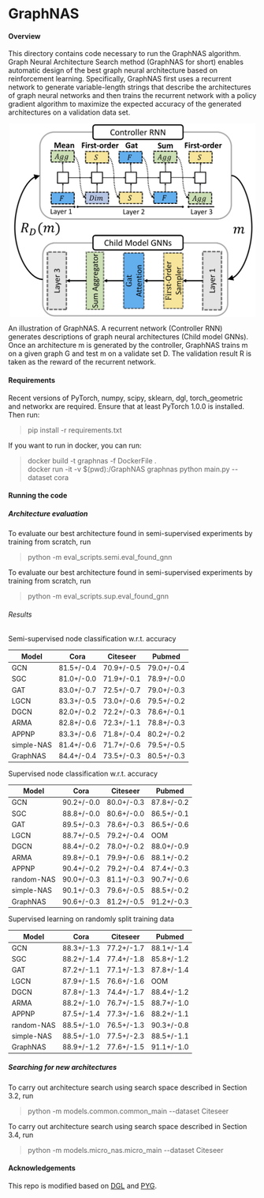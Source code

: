 # GraphNAS

#### Overview
This directory contains code necessary to run the GraphNAS algorithm. Graph Neural Architecture Search method (GraphNAS 
for short) enables automatic design of the best graph neural architecture based on reinforcement learning. 
Specifically, GraphNAS first uses a recurrent network to generate variable-length strings that describe the 
architectures of graph neural networks and then trains the recurrent network with a policy gradient algorithm 
to maximize the expected accuracy of the generated architectures on a validation data set.

<p align="center">
<img src="./images/macro_search.png" width="500"  alt="A simple illustration of GraphNAS" align=center>
</p>
An illustration of GraphNAS. A recurrent network (Controller RNN) generates descriptions of graph neural architectures (Child model GNNs). Once an architecture m is generated by the controller, GraphNAS trains m on a given graph G and test m on a validate set D. The validation result R is taken as the reward of the recurrent network.



#### Requirements
Recent versions of PyTorch, numpy, scipy, sklearn, dgl, torch_geometric and networkx are required.
Ensure that at least PyTorch 1.0.0 is installed. Then run:
>  pip install -r requirements.txt

If you want to run in docker, you can run:
>  docker build -t graphnas -f DockerFile . \
>  docker run -it -v $(pwd):/GraphNAS graphnas python main.py --dataset cora

#### Running the code
##### Architecture evaluation
To evaluate our best architecture found in semi-supervised experiments by training from scratch, run
> python -m eval_scripts.semi.eval_found_gnn

To evaluate our best architecture found in semi-supervised experiments by training from scratch, run
> python -m eval_scripts.sup.eval_found_gnn
###### Results
Semi-supervised node classification w.r.t. accuracy

Model| Cora | Citeseer | Pubmed
|-|-|-|-| 
GCN    | 81.5+/-0.4 | 70.9+/-0.5   | 79.0+/-0.4  
SGC    |  81.0+/-0.0 |   71.9+/-0.1   |  78.9+/-0.0   
GAT    |  83.0+/-0.7  |  72.5+/-0.7   | 79.0+/-0.3    
LGCN    |  83.3+/-0.5  | 73.0+/-0.6    |  79.5+/-0.2   
DGCN    |  82.0+/-0.2  | 72.2+/-0.3    |  78.6+/-0.1   
ARMA    |  82.8+/-0.6  | 72.3+/-1.1    |  78.8+/-0.3   
APPNP   |  83.3+/-0.6  | 71.8+/-0.4    |  80.2+/-0.2   
simple-NAS |  81.4+/-0.6  |  71.7+/-0.6    |  79.5+/-0.5  
GraphNAS | 84.4+/-0.4  | 73.5+/-0.3    | 80.5+/-0.3  
		
Supervised node classification w.r.t. accuracy	

Model| Cora | Citeseer | Pubmed  
|-|-|-|-| 
GCN    | 90.2+/-0.0  | 80.0+/-0.3   | 87.8+/-0.2  
SGC    | 88.8+/-0.0 |  80.6+/-0.0   |   86.5+/-0.1  
GAT    |  89.5+/-0.3  |  78.6+/-0.3    |  86.5+/-0.6   
LGCN    | 88.7+/-0.5  | 79.2+/-0.4     |  OOM    
DGCN    |  88.4+/-0.2  |  78.0+/-0.2    |  88.0+/-0.9    
ARMA    |  89.8+/-0.1  |  79.9+/-0.6    |  88.1+/-0.2    
APPNP    | 90.4+/-0.2  | 79.2+/-0.4     | 87.4+/-0.3    
random-NAS | 90.0+/-0.3   |  81.1+/-0.3    | 90.7+/-0.6    
simple-NAS | 90.1+/-0.3  |  79.6+/-0.5    |  88.5+/-0.2  
GraphNAS | 90.6+/-0.3   |  81.2+/-0.5   | 91.2+/-0.3    
	
Supervised learning on randomly split training data

Model| Cora | Citeseer | Pubmed  
|-|-|-|-| 
GCN    | 88.3+/-1.3 | 77.2+/-1.7   | 88.1+/-1.4  
SGC    | 88.2+/-1.4  |  77.4+/-1.8   |  85.8+/-1.2      
GAT    | 87.2+/-1.1   |   77.1+/-1.3   | 87.8+/-1.4    
LGCN    | 87.9+/-1.5   |   76.6+/-1.6   | OOM    
DGCN    | 87.8+/-1.3  |   74.4+/-1.7   |  88.4+/-1.2    
ARMA    | 88.2+/-1.0  |   76.7+/-1.5   |  88.7+/-1.0    
APPNP    | 87.5+/-1.4   |  77.3+/-1.6    |  88.2+/-1.1    
random-NAS |  88.5+/-1.0  |  76.5+/-1.3    | 90.3+/-0.8   
simple-NAS |  88.5+/-1.0  |   77.5+/-2.3   |  88.5+/-1.1    
GraphNAS | 88.9+/-1.2  |  77.6+/-1.5    |  91.1+/-1.0
       
##### Searching for new architectures
To carry out architecture search using search space described in Section 3.2, run
> python -m models.common.common_main --dataset Citeseer

To carry out architecture search using search space described in Section 3.4, run
> python -m models.micro_nas.micro_main --dataset Citeseer 



#### Acknowledgements
This repo is modified based on [DGL](https://github.com/dmlc/dgl) and [PYG](https://github.com/rusty1s/pytorch_geometric).

